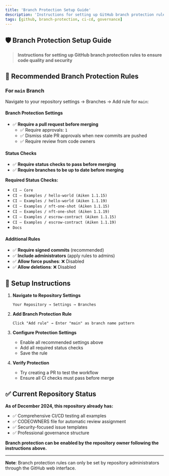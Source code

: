 ```yaml
---
title: 'Branch Protection Setup Guide'
description: 'Instructions for setting up GitHub branch protection rules'
tags: [github, branch-protection, ci-cd, governance]
---
```


## 🛡️ Branch Protection Setup Guide

> **Instructions for setting up GitHub branch protection rules to ensure code quality and security**

## 🎯 **Recommended Branch Protection Rules**

### **For `main` Branch**

Navigate to your repository settings → Branches → Add rule for `main`:

#### **Branch Protection Settings**

- ✅ **Require a pull request before merging**
  - ✅ Require approvals: `1`
  - ✅ Dismiss stale PR approvals when new commits are pushed
  - ✅ Require review from code owners

#### **Status Checks**

- ✅ **Require status checks to pass before merging**
- ✅ **Require branches to be up to date before merging**

**Required Status Checks:**

- `CI – Core`
- `CI – Examples / hello-world (Aiken 1.1.15)`
- `CI – Examples / hello-world (Aiken 1.1.19)`
- `CI – Examples / nft-one-shot (Aiken 1.1.15)`
- `CI – Examples / nft-one-shot (Aiken 1.1.19)`
- `CI – Examples / escrow-contract (Aiken 1.1.15)`
- `CI – Examples / escrow-contract (Aiken 1.1.19)`
- `Docs`

#### **Additional Rules**

- ✅ **Require signed commits** (recommended)
- ✅ **Include administrators** (apply rules to admins)
- ✅ **Allow force pushes**: ❌ Disabled
- ✅ **Allow deletions**: ❌ Disabled

## 🔧 **Setup Instructions**

1. **Navigate to Repository Settings**

   ```
   Your Repository → Settings → Branches
   ```

2. **Add Branch Protection Rule**

   ```
   Click "Add rule" → Enter "main" as branch name pattern
   ```

3. **Configure Protection Settings**

   - Enable all recommended settings above
   - Add all required status checks
   - Save the rule

4. **Verify Protection**
   - Try creating a PR to test the workflow
   - Ensure all CI checks must pass before merge

## ✅ **Current Repository Status**

**As of December 2024, this repository already has:**

- ✅ Comprehensive CI/CD testing all examples
- ✅ CODEOWNERS file for automatic review assignment
- ✅ Security-focused issue templates
- ✅ Professional governance structure

**Branch protection can be enabled by the repository owner following the instructions above.**

---

**Note**: Branch protection rules can only be set by repository administrators through the GitHub web interface.
